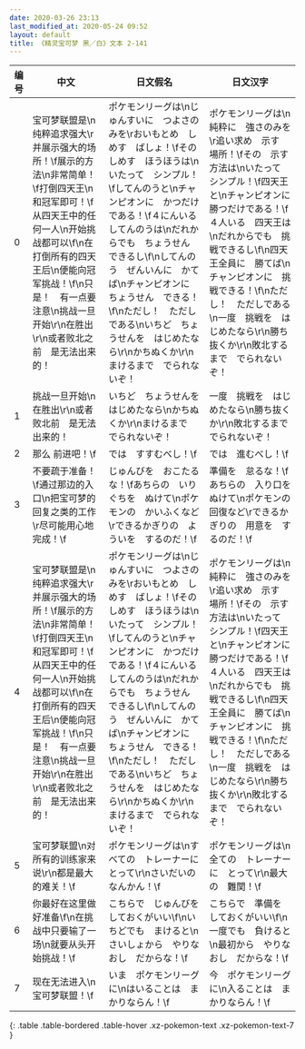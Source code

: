 ```yaml
---
date: 2020-03-26 23:13
last_modified_at: 2020-05-24 09:52
layout: default
title: 《精灵宝可梦 黑／白》文本 2-141
---
```

| 编号 | 中文 | 日文假名 | 日文汉字 |
| ---- | ---- | ---- | --- |
| 0 | 宝可梦联盟是\n纯粹追求强大\r并展示强大的场所！\f展示的方法\n非常简单！\f打倒四天王\n和冠军即可！\f从四天王中的任何一人\n开始挑战都可以\f\n在打倒所有的四天王后\n便能向冠军挑战！\f\n只是！　有一点要注意\n挑战一旦开始\r\n在胜出\r\n或者败北之前　是无法出来的！ | ポケモンリーグは\nじゅんすいに　つよさのみを\rおいもとめ　しめす　ばしょ！\fその　しめす　ほうほうは\nいたって　シンプル！\fしてんのうと\nチャンピオンに　かつだけである！\f４にんいる　してんのうは\nだれからでも　ちょうせん　できるし\f\nしてんのう　ぜんいんに　かてば\nチャンピオンに　ちょうせん　できる！\f\nただし！　ただしである\nいちど　ちょうせんを　はじめたなら\r\nかちぬくか\r\nまけるまで　でられないぞ！ | ポケモンリーグは\n純粋に　強さのみを\r追い求め　示す　場所！\fその　示す　方法は\nいたって　シンプル！\f四天王と\nチャンピオンに　勝つだけである！\f４人いる　四天王は\nだれからでも　挑戦できるし\f\n四天王全員に　勝てば\nチャンピオンに　挑戦できる！\f\nただし！　ただしである\n一度　挑戦を　はじめたなら\r\n勝ち抜くか\r\n敗北するまで　でられないぞ！ |
| 1 | 挑战一旦开始\n在胜出\r\n或者败北前　是无法出来的！ | いちど　ちょうせんを　はじめたなら\nかちぬくか\r\nまけるまで　でられないぞ！ | 一度　挑戦を　はじめたなら\n勝ち抜くか\r\n敗北するまで　でられないぞ！ |
| 2 | 那么 前进吧！\f | では　すすむべし！\f | では　進むべし！\f |
| 3 | 不要疏于准备！\f通过那边的入口\n把宝可梦的回复之类的工作\r尽可能用心地完成！\f | じゅんびを　おこたるな！\fあちらの　いりぐちを　ぬけて\nポケモンの　かいふくなど\rできるかぎりの　よういを　するのだ！\f | 準備を　怠るな！\fあちらの　入り口を　ぬけて\nポケモンの　回復など\rできるかぎりの　用意を　するのだ！\f |
| 4 | 宝可梦联盟是\n纯粹追求强大\r并展示强大的场所！\f展示的方法\n非常简单！\f打倒四天王\n和冠军即可！\f从四天王中的任何一人\n开始挑战都可以\f\n在打倒所有的四天王后\n便能向冠军挑战！\f\n只是！　有一点要注意\n挑战一旦开始\r\n在胜出\r\n或者败北之前　是无法出来的！ | ポケモンリーグは\nじゅんすいに　つよさのみを\rおいもとめ　しめす　ばしょ！\fその　しめす　ほうほうは\nいたって　シンプル！\fしてんのうと\nチャンピオンに　かつだけである！\f４にんいる　してんのうは\nだれからでも　ちょうせん　できるし\f\nしてんのう　ぜんいんに　かてば\nチャンピオンに　ちょうせん　できる！\f\nただし！　ただしである\nいちど　ちょうせんを　はじめたなら\r\nかちぬくか\r\nまけるまで　でられないぞ！ | ポケモンリーグは\n純粋に　強さのみを\r追い求め　示す　場所！\fその　示す　方法は\nいたって　シンプル！\f四天王と\nチャンピオンに　勝つだけである！\f４人いる　四天王は\nだれからでも　挑戦できるし\f\n四天王全員に　勝てば\nチャンピオンに　挑戦できる！\f\nただし！　ただしである\n一度　挑戦を　はじめたなら\r\n勝ち抜くか\r\n敗北するまで　でられないぞ！ |
| 5 | 宝可梦联盟\n对所有的训练家来说\r\n都是最大的难关！\f | ポケモンリーグは\nすべての　トレーナーに　とって\r\nさいだいの　なんかん！\f | ポケモンリーグは\n全ての　トレーナーに　とって\r\n最大の　難関！\f |
| 6 | 你最好在这里做好准备\f\n在挑战中只要输了一场\n就要从头开始挑战！\f | こちらで　じゅんびを　しておくがいい\f\nいちどでも　まけると\nさいしょから　やりなおし　だからな！\f | こちらで　準備を　しておくがいい\f\n一度でも　負けると\n最初から　やりなおし　だからな！\f |
| 7 | 现在无法进入\n宝可梦联盟！\f | いま　ポケモンリーグに\nはいることは　まかりならん！\f | 今　ポケモンリーグに\n入ることは　まかりならん！\f |
{: .table .table-bordered .table-hover .xz-pokemon-text .xz-pokemon-text-7 }